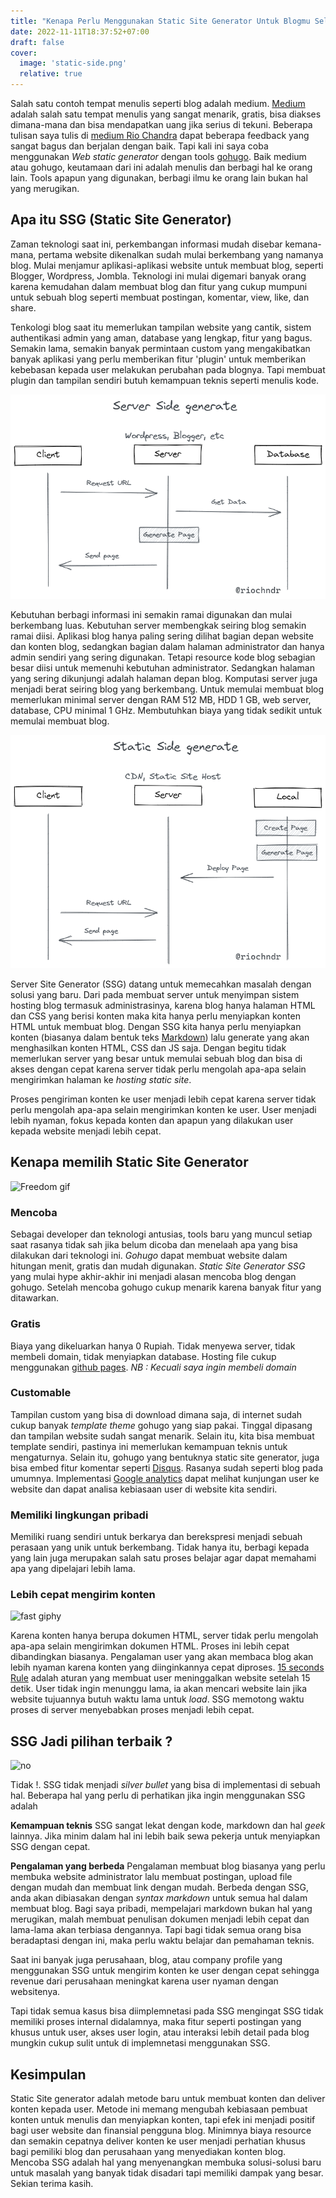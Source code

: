 ```yaml
---
title: "Kenapa Perlu Menggunakan Static Site Generator Untuk Blogmu Selanjutnya?"
date: 2022-11-11T18:37:52+07:00
draft: false
cover:
  image: 'static-side.png'
  relative: true
---
```


Salah satu contoh tempat menulis seperti blog adalah medium. [Medium](https://medium.com) adalah salah satu tempat menulis yang sangat menarik, gratis, bisa diakses dimana-mana dan bisa mendapatkan uang jika serius di tekuni. Beberapa tulisan saya tulis di [medium Rio Chandra](https://riochandra.medium.com/) dapat beberapa feedback yang sangat bagus dan berjalan dengan baik. Tapi kali ini saya coba menggunakan *Web static generator* dengan tools [gohugo](https://gohugo.io). Baik medium atau gohugo, keutamaan dari ini adalah menulis dan berbagi hal ke orang lain. Tools apapun yang digunakan, berbagi ilmu ke orang lain bukan hal yang merugikan.

## Apa itu SSG (Static Site Generator)

Zaman teknologi saat ini, perkembangan informasi mudah disebar kemana-mana, pertama website dikenalkan sudah mulai berkembang yang namanya blog. Mulai menjamur aplikasi-aplikasi website untuk membuat blog, seperti Blogger, Wordpress, Jombla. Teknologi ini mulai digemari banyak orang karena kemudahan dalam membuat blog dan fitur yang cukup mumpuni untuk sebuah blog seperti membuat postingan, komentar, view, like, dan share.

Tenkologi blog saat itu memerlukan tampilan website yang cantik, sistem authentikasi admin yang aman, database yang lengkap, fitur yang bagus. Semakin lama, semakin banyak permintaan custom yang mengakibatkan banyak aplikasi yang perlu memberikan fitur 'plugin' untuk memberikan kebebasan kepada user melakukan perubahan pada blognya. Tapi membuat plugin dan tampilan sendiri butuh kemampuan teknis seperti menulis kode.

![Server side generator](./server-side.png)

Kebutuhan berbagi informasi ini semakin ramai digunakan dan mulai berkembang luas. Kebutuhan server membengkak seiring blog semakin ramai diisi. Aplikasi blog hanya paling sering dilihat bagian depan website dan konten blog, sedangkan bagian dalam halaman administrator dan hanya admin sendiri yang sering digunakan. Tetapi resource kode blog sebagian besar diisi untuk memenuhi kebutuhan administrator. Sedangkan halaman yang sering dikunjungi adalah halaman depan blog. Komputasi server juga menjadi berat seiring blog yang berkembang. Untuk memulai membuat blog memerlukan minimal server dengan RAM 512 MB, HDD 1 GB, web server, database, CPU minimal 1 GHz. Membutuhkan biaya yang tidak sedikit untuk memulai membuat blog.

![Static side generator](./static-side.png)

Server Site Generator (SSG) datang untuk memecahkan masalah dengan solusi yang baru. Dari pada membuat server untuk menyimpan sistem hosting blog termasuk administrasinya, karena blog hanya halaman HTML dan CSS yang berisi konten maka kita hanya perlu menyiapkan konten HTML untuk membuat blog. Dengan SSG kita hanya perlu menyiapkan konten (biasanya dalam bentuk teks [Markdown](https://www.markdownguide.org/)) lalu generate yang akan menghasilkan konten HTML, CSS dan JS saja. Dengan begitu tidak memerlukan server yang besar untuk memulai sebuah blog dan bisa di akses dengan cepat karena server tidak perlu mengolah apa-apa selain mengirimkan halaman ke *hosting static site*.

Proses pengiriman konten ke user menjadi lebih cepat karena server tidak perlu mengolah apa-apa selain mengirimkan konten ke user. User menjadi lebih nyaman, fokus kepada konten dan apapun yang dilakukan user kepada website menjadi lebih cepat.

## Kenapa memilih Static Site Generator

![Freedom gif](https://media.giphy.com/media/6901DbEbbm4o0/giphy.gif)

### Mencoba

Sebagai developer dan teknologi antusias, tools baru yang muncul setiap saat rasanya tidak sah jika belum dicoba dan menelaah apa yang bisa dilakukan dari teknologi ini. *Gohugo* dapat membuat website dalam hitungan menit, gratis dan mudah digunakan. *Static Site Generator SSG* yang mulai hype akhir-akhir ini menjadi alasan mencoba blog dengan gohugo. Setelah mencoba gohugo cukup menarik karena banyak fitur yang ditawarkan.

### Gratis

Biaya yang dikeluarkan hanya 0 Rupiah. Tidak menyewa server, tidak membeli domain, tidak menyiapkan database. Hosting file cukup menggunakan [github pages](https://pages.github.com/).
*NB : Kecuali saya ingin membeli domain*

### Customable

Tampilan custom yang bisa di download dimana saja, di internet sudah cukup banyak *template theme* gohugo yang siap pakai. Tinggal dipasang dan tampilan website sudah sangat menarik. Selain itu, kita bisa membuat template sendiri, pastinya ini memerlukan kemampuan teknis untuk mengaturnya.
Selain itu, gohugo yang bentuknya static site generator, juga bisa embed fitur komentar seperti [Disqus](https://disqus.com/home/). Rasanya sudah seperti blog pada umumnya. Implementasi [Google analytics](https://analytics.google.com) dapat melihat kunjungan user ke website dan dapat analisa kebiasaan user di website kita sendiri.

### Memiliki lingkungan pribadi

Memiliki ruang sendiri untuk berkarya dan berekspresi menjadi sebuah perasaan yang unik untuk berkembang. Tidak hanya itu, berbagi kepada yang lain juga merupakan salah satu proses belajar agar dapat memahami apa yang dipelajari lebih lama.

### Lebih cepat mengirim konten

![fast giphy](https://media.giphy.com/media/l41JGlWa1xOjJSsV2/giphy.gif)

Karena konten hanya berupa dokumen HTML, server tidak perlu mengolah apa-apa selain mengirimkan dokumen HTML. Proses ini lebih cepat dibandingkan biasanya. Pengalaman user yang akan membaca blog akan lebih nyaman karena konten yang diinginkannya cepat diproses. [15 seconds Rule](https://www.crazyegg.com/blog/why-users-leave-a-website/) adalah aturan yang membuat user meninggalkan website setelah 15 detik. User tidak ingin menunggu lama, ia akan mencari website lain jika website tujuannya butuh waktu lama untuk *load*. SSG memotong waktu proses di server menyebabkan proses menjadi lebih cepat.

## SSG Jadi pilihan terbaik ?

![no](https://media.giphy.com/media/d1E1msx7Yw5Ne1Fe/giphy.gif)

Tidak !. SSG tidak menjadi *silver bullet* yang bisa di implementasi di sebuah hal. Beberapa hal yang perlu di perhatikan jika ingin menggunakan SSG adalah

**Kemampuan teknis**
SSG sangat lekat dengan kode, markdown dan hal *geek* lainnya. Jika minim dalam hal ini lebih baik sewa pekerja untuk menyiapkan SSG dengan cepat.

**Pengalaman yang berbeda**
Pengalaman membuat blog biasanya yang perlu membuka website administrator lalu membuat postingan, upload file dengan mudah dan membuat link dengan mudah. Berbeda dengan SSG, anda akan dibiasakan dengan *syntax markdown* untuk semua hal dalam membuat blog. Bagi saya pribadi, mempelajari markdown bukan hal yang merugikan, malah membuat penulisan dokumen menjadi lebih cepat dan lama-lama akan terbiasa dengannya. Tapi bagi tidak semua orang bisa beradaptasi dengan ini, maka perlu waktu belajar dan pemahaman teknis.

Saat ini banyak juga perusahaan, blog, atau company profile yang menggunakan SSG untuk mengirim konten ke user dengan cepat sehingga revenue dari perusahaan meningkat karena user nyaman dengan websitenya.

Tapi tidak semua kasus bisa diimplemnetasi pada SSG mengingat SSG tidak memiliki proses internal didalamnya, maka fitur seperti postingan yang khusus untuk user, akses user login, atau interaksi lebih detail pada blog mungkin cukup sulit untuk di implemnetasi menggunakan SSG.

## Kesimpulan

Static Site generator adalah metode baru untuk membuat konten dan deliver konten kepada user. Metode ini memang mengubah kebiasaan pembuat konten untuk menulis dan menyiapkan konten, tapi efek ini menjadi positif bagi user website dan finansial pengguna blog. Minimnya biaya resource dan semakin cepatnya deliver konten ke user menjadi perhatian khusus bagi pemiliki blog dan perusahaan yang menyediakan konten blog. Mencoba SSG adalah hal yang menyenangkan membuka solusi-solusi baru untuk masalah yang banyak tidak disadari tapi memiliki dampak yang besar.
Sekian terima kasih.
